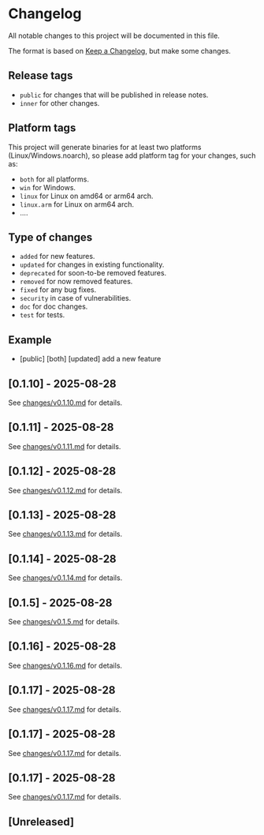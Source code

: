 # Changelog

All notable changes to this project will be documented in this file.

The format is based on [Keep a Changelog](https://keepachangelog.com/en/1.0.0/), but make some changes.

## Release tags

- `public` for changes that will be published in release notes.
- `inner` for other changes.

## Platform tags

This project will generate binaries for at least two platforms (Linux/Windows.noarch), so please add platform tag for
your changes, such as:

- `both` for all platforms.
- `win` for Windows.
- `linux` for Linux on amd64 or arm64 arch.
- `linux.arm` for Linux on arm64 arch.
- ....

## Type of changes

- `added` for new features.
- `updated` for changes in existing functionality.
- `deprecated` for soon-to-be removed features.
- `removed` for now removed features.
- `fixed` for any bug fixes.
- `security` in case of vulnerabilities.
- `doc` for doc changes.
- `test` for tests.

## Example

- [public] [both] [updated] add a new feature


## [0.1.10] - 2025-08-28

See [changes/v0.1.10.md](changes/v0.1.10.md) for details.


## [0.1.11] - 2025-08-28

See [changes/v0.1.11.md](changes/v0.1.11.md) for details.


## [0.1.12] - 2025-08-28

See [changes/v0.1.12.md](changes/v0.1.12.md) for details.


## [0.1.13] - 2025-08-28

See [changes/v0.1.13.md](changes/v0.1.13.md) for details.


## [0.1.14] - 2025-08-28

See [changes/v0.1.14.md](changes/v0.1.14.md) for details.


## [0.1.5] - 2025-08-28

See [changes/v0.1.5.md](changes/v0.1.5.md) for details.


## [0.1.16] - 2025-08-28

See [changes/v0.1.16.md](changes/v0.1.16.md) for details.


## [0.1.17] - 2025-08-28

See [changes/v0.1.17.md](changes/v0.1.17.md) for details.


## [0.1.17] - 2025-08-28

See [changes/v0.1.17.md](changes/v0.1.17.md) for details.


## [0.1.17] - 2025-08-28

See [changes/v0.1.17.md](changes/v0.1.17.md) for details.

## [Unreleased]

